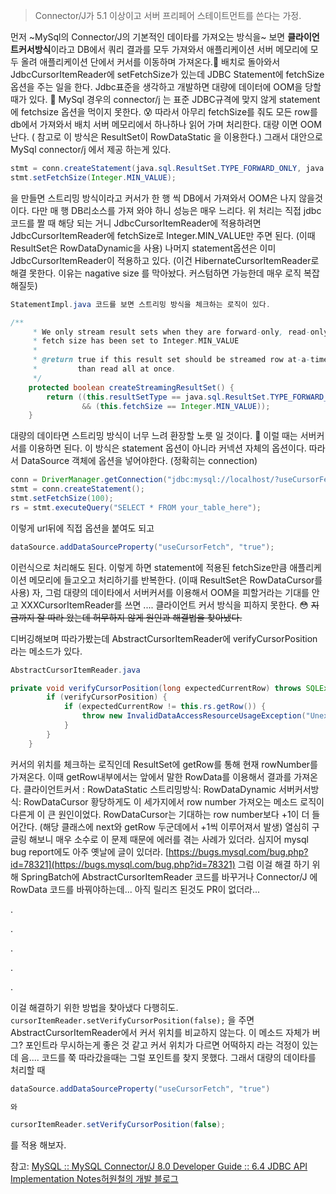 > Connector/J가 5.1 이상이고 서버 프리페어 스테이트먼트를 쓴다는 가정.

먼저 ~MySql의 Connector/J의 기본적인 데이타를 가져오는 방식을~ 보면 **클라이언트커서방식**이라고 DB에서 쿼리 결과를 모두 가져와서 애플리케이션 서버 메모리에 모두 올려 애플리케이션 단에서 커서를 이동하며 가져온다.🤔 배치로 돌아와서 JdbcCursorItemReader에 setFetchSize가 있는데 JDBC Statement에 fetchSize 옵션을 주는 일을 한다. Jdbc표준을 생각하고 개발하면 대량에 데이터에 OOM을 당할 때가 있다. 🤬 MySql 경우의 connector/j 는 표준 JDBC규격에 맞지 않게 statement에 fetchsize 옵션을 먹이지 못한다. 😰 따라서 아무리 fetchSize를 줘도 모든 row를 db에서 가져와서 배치 서버 메모리에서 하나하나 읽어 가며 처리한다. 대량 이면 OOM 난다. ( 참고로 이 방식은 ResultSet이 RowDataStatic 을 이용한다.) 그래서 대안으로 MySql connector/j 에서 제공 하는게 있다.

```java
stmt = conn.createStatement(java.sql.ResultSet.TYPE_FORWARD_ONLY, java.sql.ResultSet.CONCUR_READ_ONLY);
stmt.setFetchSize(Integer.MIN_VALUE);

```

을 만들면 스트리밍 방식이라고 커서가 한 행 씩 DB에서 가져와서 OOM은 나지 않을것이다. 다만 매 행 DB리소스를 가져 와야 하니 성능은 매우 느리다. 위 처리는 직접 jdbc 코드를 짤 때 해당 되는 거니 JdbcCursorItemReader에 적용하려면 JdbcCursorItemReader에 fetchSize로 Integer.MIN_VALUE만 주면 된다. (이때 ResultSet은 RowDataDynamic을 사용) 나머지 statement옵션은 이미 JdbcCursorItemReader이 적용하고 있다. (이건 HibernateCursorItemReader로 해결 못한다. 이유는 nagative size 를 막아놨다. 커스텀하면 가능한데 매우 로직 복잡해질듯)

```java
StatementImpl.java 코드를 보면 스트리밍 방식을 체크하는 로직이 있다.

/**
     * We only stream result sets when they are forward-only, read-only, and the
     * fetch size has been set to Integer.MIN_VALUE
     *
     * @return true if this result set should be streamed row at-a-time, rather
     *         than read all at once.
     */
    protected boolean createStreamingResultSet() {
        return ((this.resultSetType == java.sql.ResultSet.TYPE_FORWARD_ONLY) && (this.resultSetConcurrency == java.sql.ResultSet.CONCUR_READ_ONLY)
                && (this.fetchSize == Integer.MIN_VALUE));
    }

```

대량의 데이타면 스트리밍 방식이 너무 느려 환장할 노릇 일 것이다. 🤯 이럴 때는 서버커서를 이용하면 된다. 이 방식은 statement 옵션이 아니라 커넥션 자체의 옵션이다. 따라서 DataSource 객체에 옵션을 넣어야한다. (정확히는 connection)

```java
conn = DriverManager.getConnection("jdbc:mysql://localhost/?useCursorFetch=true", "user", "s3cr3t");
stmt = conn.createStatement();
stmt.setFetchSize(100);
rs = stmt.executeQuery("SELECT * FROM your_table_here");

```

이렇게 url뒤에 직접 옵션을 붙여도 되고

```java
dataSource.addDataSourceProperty("useCursorFetch", "true");

```

이런식으로 처리해도 된다. 이렇게 하면 statement에 적용된 fetchSize만큼 애플리케이션 메모리에 들고오고 처리하기를 반복한다. (이때 ResultSet은 RowDataCursor를 사용) 자, 그럼 대량의 데이타에서 서버커서를 이용해서 OOM을 피할거라는 기대를 안고 XXXCursorItemReader를 쓰면 .... 클라이언트 커서 방식을 피하지 못한다. 😳 ~~지금까지 잘 따라 왔는데 허무하지 않게 원인과 해결법을 찾아냈다.~~

디버깅해보며 따라가봤는데 AbstractCursorItemReader에 verifyCursorPosition라는 메소드가 있다.

```java
AbstractCursorItemReader.java

private void verifyCursorPosition(long expectedCurrentRow) throws SQLException {
		if (verifyCursorPosition) {
			if (expectedCurrentRow != this.rs.getRow()) {
				throw new InvalidDataAccessResourceUsageException("Unexpected cursor position change.");
			}
		}
	}

```

커서의 위치를 체크하는 로직인데 ResultSet에 getRow를 통해 현재 rowNumber를 가져온다. 이때 getRow내부에서는 앞에서 말한 RowData를 이용해서 결과를 가져온다. 클라이언트커서 : RowDataStatic 스트리밍방식: RowDataDynamic 서버커서방식: RowDataCursor 황당하게도 이 세가지에서 row number 가져오는 메소드 로직이 다른게 이 큰 원인이었다. RowDataCursor는 기대하는 row number보다 +1이 더 들어간다. (해당 클래스에 next와 getRow 두군데에서 +1씩 이루어져서 발생) 열심히 구글링 해보니 매우 소수로 이 문제 때문에 에러를 겪는 사례가 있더라. 심지어 mysql bug report에도 아주 옛날에 글이 있더라. [https://bugs.mysql.com/bug.php?id=78321](https://bugs.mysql.com/bug.php?id=78321) 그럼 이걸 해결 하기 위해 SpringBatch에 AbstractCursorItemReader 코드를 바꾸거나 Connector/J 에 RowData 코드를 바꿔야하는데... 아직 릴리즈 된것도 PR이 없더라...

.

.

.

.

.

이걸 해결하기 위한 방법을 찾아냈다 다행히도. `cursorItemReader.setVerifyCursorPosition(false);` 을 주면 AbstractCursorItemReader에서 커서 위치를 비교하지 않는다. 이 메소드 자체가 버그? 포인트라 무시하는게 좋은 것 같고 커서 위치가 다르면 어떡하지 라는 걱정이 있는데 음.... 코드를 쭉 따라갔을때는 그럴 포인트를 찾지 못했다. 그래서 대량의 데이타를 처리할 때

```java
dataSource.addDataSourceProperty("useCursorFetch", "true")

와

cursorItemReader.setVerifyCursorPosition(false);

```

를 적용 해보자.

참고: [MySQL :: MySQL Connector/J 8.0 Developer Guide :: 6.4 JDBC API Implementation Notes](https://dev.mysql.com/doc/connector-j/8.0/en/connector-j-reference-implementation-notes.html)[허원철의 개발 블로그](https://heowc.dev/2019/02/09/using-mysql-jdbc-to-handle-large-table-1/)